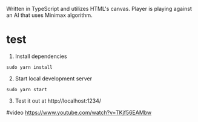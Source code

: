 Written in TypeScript and utilizes HTML's canvas. Player is playing against an AI that uses Minimax algorithm.

# test
1. Install dependencies
  ```
  sudo yarn install
  ```

2. Start local development server
  ```
  sudo yarn start
  ```

3. Test it out at http://localhost:1234/


#video
https://www.youtube.com/watch?v=TKjf56EAMbw